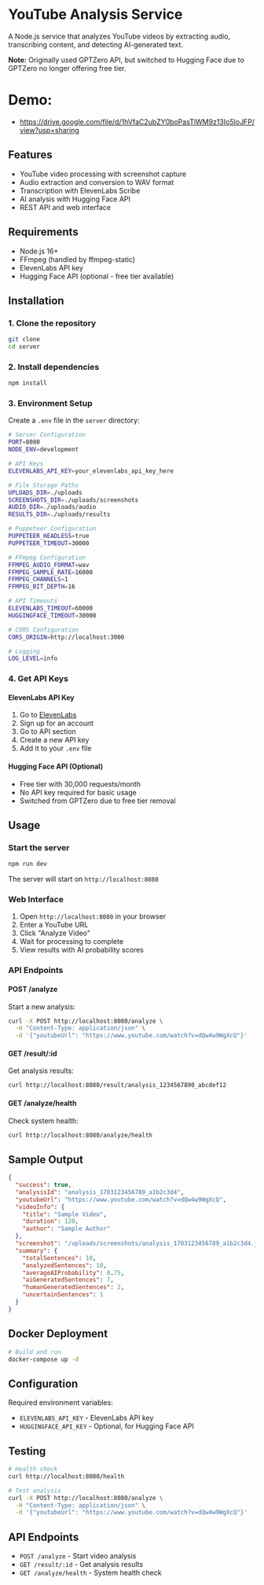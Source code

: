 # YouTube Analysis Service

A Node.js service that analyzes YouTube videos by extracting audio, transcribing content, and detecting AI-generated text.

**Note:** Originally used GPTZero API, but switched to Hugging Face due to GPTZero no longer offering free tier.
# Demo: 
- https://drive.google.com/file/d/1hVfaC2ubZY0boPasTlWM9z13Io5IoJFP/view?usp=sharing
## Features

- YouTube video processing with screenshot capture
- Audio extraction and conversion to WAV format
- Transcription with ElevenLabs Scribe
- AI analysis with Hugging Face API
- REST API and web interface

## Requirements

- Node.js 16+
- FFmpeg (handled by ffmpeg-static)
- ElevenLabs API key
- Hugging Face API (optional - free tier available)

## Installation

### 1. Clone the repository
```bash
git clone 
cd server
```

### 2. Install dependencies
```bash
npm install
```

### 3. Environment Setup
Create a `.env` file in the `server` directory:

```bash
# Server Configuration
PORT=8080
NODE_ENV=development

# API Keys
ELEVENLABS_API_KEY=your_elevenlabs_api_key_here

# File Storage Paths
UPLOADS_DIR=./uploads
SCREENSHOTS_DIR=./uploads/screenshots
AUDIO_DIR=./uploads/audio
RESULTS_DIR=./uploads/results

# Puppeteer Configuration
PUPPETEER_HEADLESS=true
PUPPETEER_TIMEOUT=30000

# FFmpeg Configuration
FFMPEG_AUDIO_FORMAT=wav
FFMPEG_SAMPLE_RATE=16000
FFMPEG_CHANNELS=1
FFMPEG_BIT_DEPTH=16

# API Timeouts
ELEVENLABS_TIMEOUT=60000
HUGGINGFACE_TIMEOUT=30000

# CORS Configuration
CORS_ORIGIN=http://localhost:3000

# Logging
LOG_LEVEL=info
```

### 4. Get API Keys

#### ElevenLabs API Key
1. Go to [ElevenLabs](https://elevenlabs.io/)
2. Sign up for an account
3. Go to API section
4. Create a new API key
5. Add it to your `.env` file

#### Hugging Face API (Optional)
- Free tier with 30,000 requests/month
- No API key required for basic usage
- Switched from GPTZero due to free tier removal

## Usage

### Start the server
```bash
npm run dev
```

The server will start on `http://localhost:8080`

### Web Interface
1. Open `http://localhost:8080` in your browser
2. Enter a YouTube URL
3. Click "Analyze Video"
4. Wait for processing to complete
5. View results with AI probability scores

### API Endpoints

#### POST /analyze
Start a new analysis:
```bash
curl -X POST http://localhost:8080/analyze \
  -H "Content-Type: application/json" \
  -d '{"youtubeUrl": "https://www.youtube.com/watch?v=dQw4w9WgXcQ"}'
```

#### GET /result/:id
Get analysis results:
```bash
curl http://localhost:8080/result/analysis_1234567890_abcdef12
```

#### GET /analyze/health
Check system health:
```bash
curl http://localhost:8080/analyze/health
```

## Sample Output

```json
{
  "success": true,
  "analysisId": "analysis_1703123456789_a1b2c3d4",
  "youtubeUrl": "https://www.youtube.com/watch?v=dQw4w9WgXcQ",
  "videoInfo": {
    "title": "Sample Video",
    "duration": 120,
    "author": "Sample Author"
  },
  "screenshot": "/uploads/screenshots/analysis_1703123456789_a1b2c3d4.jpg",
  "summary": {
    "totalSentences": 10,
    "analyzedSentences": 10,
    "averageAIProbability": 0.75,
    "aiGeneratedSentences": 7,
    "humanGeneratedSentences": 2,
    "uncertainSentences": 1
  }
}
```

## Docker Deployment

```bash
# Build and run
docker-compose up -d
```

## Configuration

Required environment variables:
- `ELEVENLABS_API_KEY` - ElevenLabs API key
- `HUGGINGFACE_API_KEY` - Optional, for Hugging Face API

## Testing

```bash
# Health check
curl http://localhost:8080/health

# Test analysis
curl -X POST http://localhost:8080/analyze \
  -H "Content-Type: application/json" \
  -d '{"youtubeUrl": "https://www.youtube.com/watch?v=dQw4w9WgXcQ"}'
```

## API Endpoints

- `POST /analyze` - Start video analysis
- `GET /result/:id` - Get analysis results
- `GET /analyze/health` - System health check

